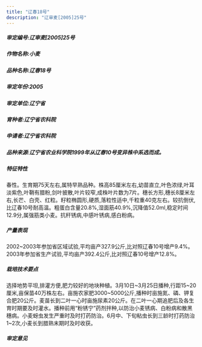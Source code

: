 ```yaml
---
title: "辽春18号"
description: "辽审麦[2005]25号"
---
```

##### 审定编号:辽审麦[2005]25号

##### 作物名称:小麦

##### 品种名称:辽春18号

##### 审定年份:2005

##### 审定单位:辽宁省

##### 育种者:辽宁省农科院

##### 申请者:辽宁省农科院

##### 品种来源:辽宁省农业科学院1999年从辽春10号变异株中系选而成。

##### 特征特性
春性。生育期75天左右,属特早熟品种。株高85厘米左右,幼苗直立,叶色浓绿,叶耳淡紫色,叶鞘有腊粉,剑叶披散,叶片较窄,成株叶片数为7片。穗长方形,穗长8厘米左右,长芒、白壳、红粒。籽粒椭圆形,硬质,落粒性适中,千粒重40克左右。较抗倒伏,比辽春10号耐高温。粗蛋白含量20.8%,湿面筋40.9%,沉降值52.0ml,稳定时间12.9分,属强筋类小麦。抗秆锈病,中感叶锈病,感白粉病。

##### 产量表现
2002~2003年参加省区域试验,平均亩产327.9公斤,比对照辽春10号增产9.4%。2003年参加省生产试验,平均亩产392.4公斤,比对照辽春10号增产12.8%。

##### 栽培技术要点
选择地势平坦,排灌方便,肥力较好的地块种植。3月10日~3月25日播种,行距15~20厘米,亩保苗40万株左右。亩施农家肥3000~5000公斤,播种时亩施氮、磷、钾复合肥20公斤。麦苗长到二叶一心时亩施尿素20公斤。在二叶一心期追肥后及各生育时期要及时灌水。播种前用“粉锈宁”药剂拌种,以防治小麦锈病、白粉病和散黑穗病。小麦蚜虫发生严重时及时打药防治。6月中、下旬粘虫长到三龄时打药防治1~2次,小麦长到腊熟末期时及时收获。

##### 审定意见


